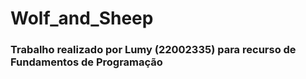 # Wolf_and_Sheep
### Trabalho realizado por Lumy (22002335) para recurso de Fundamentos de Programação